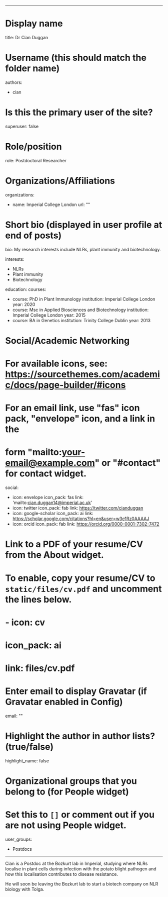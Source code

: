 
---
# Display name
title: Dr Cian Duggan

# Username (this should match the folder name)
authors:
- cian

# Is this the primary user of the site?
superuser: false

# Role/position
role: Postdoctoral Researcher

# Organizations/Affiliations
organizations:
- name: Imperial College London
  url: ""

# Short bio (displayed in user profile at end of posts)
bio: My research interests include NLRs, plant immunity and biotechnology.

interests:
- NLRs
- Plant immunity
- Biotechnology

education:
  courses:
  - course: PhD in Plant Immunology
    institution: Imperial College London
    year: 2020
  - course: Msc in Applied Biosciences and Biotechnology
    institution: Imperial College London
    year: 2015
  - course: BA in Genetics
    institution: Trinity College Dublin
    year: 2013

# Social/Academic Networking
# For available icons, see: https://sourcethemes.com/academic/docs/page-builder/#icons
#   For an email link, use "fas" icon pack, "envelope" icon, and a link in the
#   form "mailto:your-email@example.com" or "#contact" for contact widget.
social:
- icon: envelope
  icon_pack: fas
  link: 'mailto:cian.duggan14@imperial.ac.uk'
- icon: twitter
  icon_pack: fab
  link: https://twitter.com/cianduggan
- icon: google-scholar
  icon_pack: ai
  link: https://scholar.google.com/citations?hl=en&user=w3e1Rz0AAAAJ
- icon: orcid
  icon_pack: fab
  link: https://orcid.org/0000-0001-7302-7472
# Link to a PDF of your resume/CV from the About widget.
# To enable, copy your resume/CV to `static/files/cv.pdf` and uncomment the lines below.
# - icon: cv
#   icon_pack: ai
#   link: files/cv.pdf

# Enter email to display Gravatar (if Gravatar enabled in Config)
email: ""

# Highlight the author in author lists? (true/false)
highlight_name: false

# Organizational groups that you belong to (for People widget)
#   Set this to `[]` or comment out if you are not using People widget.
user_groups:
- Postdocs
---

Cian is a Postdoc at the Bozkurt lab in Imperial, studying where NLRs localise in plant cells during infection with the potato blight pathogen and how this localisation contributes to disease resistance. 

He will soon be leaving the Bozkurt lab to start a biotech company on NLR biology with Tolga.
